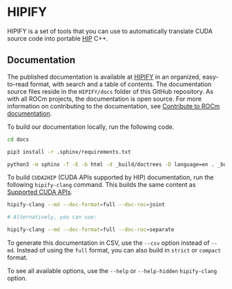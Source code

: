 # HIPIFY

HIPIFY is a set of tools that you can use to automatically translate CUDA source code into portable
[HIP](https://github.com/ROCm/HIP) C++.

## Documentation

The published documentation is available at [HIPIFY](https://rocm.docs.amd.com/projects/HIPIFY/en/latest/index.html) in an organized, easy-to-read format, with search and a table of contents. The documentation source files reside in the `HIPIFY/docs` folder of this GitHub repository. As with all ROCm projects, the documentation is open source. For more information on contributing to the documentation, see [Contribute to ROCm documentation](https://rocm.docs.amd.com/en/latest/contribute/contributing.html).

To build our documentation locally, run the following code.

```bash
cd docs

pip3 install -r .sphinx/requirements.txt

python3 -m sphinx -T -E -b html -d _build/doctrees -D language=en . _build/html
```

To build `CUDA2HIP` (CUDA APIs supported by HIP) documentation, run the following `hipify-clang`
command. This builds the same content as
[Supported CUDA APIs](./docs/supported_apis.md#supported-cuda-apis).

```bash
hipify-clang --md --doc-format=full --doc-roc=joint

# Alternatively, you can use:

hipify-clang --md --doc-format=full --doc-roc=separate
```

To generate this documentation in CSV, use the `--csv` option instead of `--md`. Instead of using
the `full` format, you can also build in `strict` or `compact` format.

To see all available options, use the `--help` or `--help-hidden` `hipify-clang` option.
